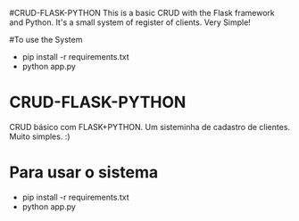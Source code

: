 #CRUD-FLASK-PYTHON
This is a basic CRUD with the Flask framework and Python. It's a small system of register of clients. Very Simple! 

#To use the System
 * pip install -r requirements.txt
 * python app.py


# CRUD-FLASK-PYTHON
CRUD básico com FLASK+PYTHON. Um sisteminha de cadastro de clientes. Muito simples. :) 

# Para usar o sistema
  * pip install -r requirements.txt
  * python app.py
